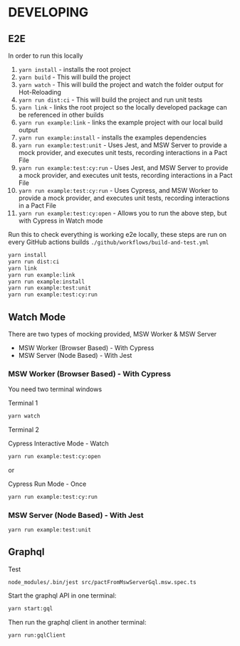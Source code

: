 # DEVELOPING

## E2E

In order to run this locally

1. `yarn install` - installs the root project
2. `yarn build` - This will build the project
3. `yarn watch` - This will build the project and watch the folder output for Hot-Reloading
4. `yarn run dist:ci` - This will build the project and run unit tests
5. `yarn link` - links the root project so the locally developed package can be referenced in other builds
6. `yarn run example:link` - links the example project with our local build output
7. `yarn run example:install` - installs the examples dependencies
8. `yarn run example:test:unit` - Uses Jest, and MSW Server to provide a mock provider, and executes unit tests, recording interactions in a Pact File
9. `yarn run example:test:cy:run` - Uses Jest, and MSW Server to provide a mock provider, and executes unit tests, recording interactions in a Pact File
10. `yarn run example:test:cy:run` - Uses Cypress, and MSW Worker to provide a mock provider, and executes unit tests, recording interactions in a Pact File
11. `yarn run example:test:cy:open` - Allows you to run the above step, but with Cypress in Watch mode

Run this to check everything is working e2e locally, these steps are run on every GitHub actions builds `./github/workflows/build-and-test.yml`

```sh
yarn install
yarn run dist:ci
yarn link
yarn run example:link
yarn run example:install
yarn run example:test:unit
yarn run example:test:cy:run
```

## Watch Mode

There are two types of mocking provided, MSW Worker & MSW Server

- MSW Worker (Browser Based) - With Cypress
- MSW Server (Node Based) - With Jest

### MSW Worker (Browser Based) - With Cypress

You need two terminal windows

Terminal 1

```sh
yarn watch
```

Terminal 2

Cypress Interactive Mode - Watch

```sh
yarn run example:test:cy:open
```

or

Cypress Run Mode - Once

```sh
yarn run example:test:cy:run
```

### MSW Server (Node Based) - With Jest

```sh
yarn run example:test:unit
```


## Graphql

Test 

```
node_modules/.bin/jest src/pactFromMswServerGql.msw.spec.ts
```

Start the graphql API in one terminal:

```bash
yarn start:gql
```

Then run the graphql client in another terminal:
```bash
yarn run:gqlClient 
```
